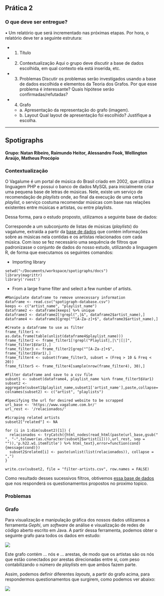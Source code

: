 ## Prática 2

### O que deve ser entregue?
• Um relatório que será incrementado nas próximas etapas. Por hora, o relatório deve ter
a seguinte estrutura:
* 1. Título
* 2. Contextualização
Aqui o grupo deve discutir a base de dados escolhida, em qual contexto ela está
inserida, etc.
* 3. Problemas
Discutir os problemas serão investigados usando a base de dados escolhida e
elementos da Teoria dos Grafos. Por que esse problema é interessante? Quais
hipótese serão confirmadas/refutadas?
* 4. Grafo
    * a. Apresentação da representação do grafo (imagem).
    * b. Layout
      Qual layout de apresentação foi escolhido? Justifique a escolha.
---------------------------------------------------------------------------------------------------

## Spotigraphs


#### Grupo: Natan Ribeiro, Raimundo Heitor, Alessandro Fook, Wellington Araújo, Matheus Procópio


### Contextualização

O Vagalume é um portal de música do Brasil criado em 2002, que utiliza a linguagem PHP e possui o banco de dados MySQL para inicialmente criar uma pequena base de letras de músicas. Nele, existe um serviço de recomendação de *playlists* onde, ao final da execução de uma certa *playlist*, o serviço costuma recomendar músicas com base nas relações existentes entre músicas e artistas, ou entre playlists.

Dessa forma, para o estudo proposto, utilizamos a seguinte base de dados:

Corresponde a um subconjunto de listas de músicas (*playlists*) do vagalume, extraída a partir da [base de dados](https://media.githubusercontent.com/media/felipevieira/computacao-e-musica-lsd/master/sbcm-2017/Datasets/MPSD%20v1.0.csv)  que contém informações sobre as músicas nela contidas e os artistas relacionados com cada música.
Com isso se fez necessário uma sequência de filtros que padronizasse o conjunto de dados do nosso estudo, utilizando a linguagem R, de forma que executamos os seguintes comandos:

* Importing library
```{r setup, include=FALSE}
setwd("~/Documents/workspace/spotigraphs/docs")
library(magrittr)
library('rvest')
```
* From a large frame filter and select a few number of artists.
```{r}
#Manipulate dataframe to remove unnecessary information
dataframe <- read.csv("spotigraph-database.csv") 
keeps <- c("artist_name", "playlist_name")
dataframe2 <- dataframe[keeps] %>% unique
dataframe3 <- dataframe2[!grepl(",|&", dataframe2$artist_name),]
dataframe4 <- dataframe3[grep("^[A-Za-z]+$", dataframe3$artist_name),]

#Create a dataframe to use as filter
frame_filter1 <- as.data.frame(table(unlist(dataframe4$playlist_name)))
frame_filter2 <- frame_filter1[!grepl("Playlist|,|\"|[|]", frame_filter1$Var1),]
frame_filter3 <- frame_filter2[grep("^[A-Za-z]+$", frame_filter2$Var1),]
frame_filter4 <- subset(frame_filter3, subset = (Freq > 10 & Freq < 20))
frame_filter5 <- frame_filter4[sample(nrow(frame_filter4), 30),]

#Filter dataframe and save to a csv file
subset1 <- subset(dataframe4, playlist_name %in% frame_filter5$Var1)
subset2 <- aggregate(subset1$playlist_name,subset1['artist_name'],paste,collapse=',')
colnames(subset2) <- c("artist", "playlists")

#Specifying the url for desired website to be scrapped
url_base <- 'https://www.vagalume.com.br/'
url_rest <- '/relacionados/'

#Scraping related artists 
subset2["related"] <- NA

for (i in 1:dim(subset2)[1]) {
  relacionados <- tryCatch({html_nodes(read_html(paste(url_base,gsub(" ", "-",tolower(as.character(subset2$artist[i]))),url_rest, sep = "")),'p.h22.w1.itemTitle') %>% html_text},error=function(cond){message(cond)})
  subset2$related[i] <- paste(unlist(list(relacionados)), collapse = ",")
}

write.csv(subset2, file = "filter-artists.csv", row.names = FALSE)
```
Como resultado desses sucessivos filtros, obtivemos [essa base de dados](../docs/filter-artists.csv) que nos responderá os questionamentos propostos no proximo topico.

### Problemas



### Grafo

Para visualização e manipulação gráfica dos nossos dados utilizamos a ferramenta *Gephi*, um *software* de análise e visualização de redes de código aberto escrito em Java. A partir dessa ferramenta, podemos obter o seguinte grafo para todos os dados em estudo:

![](../img/……….)

Este grafo contém … nós e … arestas, de modo que os artistas são os nós que estão conectados por arestas direcionadas entre si, com peso contabilizando o número de *playlists* em que ambos fazem parte.

Assim, podemos definir diferentes *layouts*, a partir do grafo acima, para respondermos questionamentos que surgirem, como podemos ver abaixo:

![](../img/……….)
